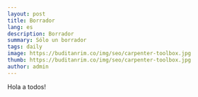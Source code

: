 ```yaml
---
layout: post
title: Borrador
lang: es
description: Borrador
summary: Sólo un borrador
tags: daily
image: https://buditanrim.co/img/seo/carpenter-toolbox.jpg
thumb: https://buditanrim.co/img/seo/carpenter-toolbox.jpg
author: admin
---
```


Hola a todos!
